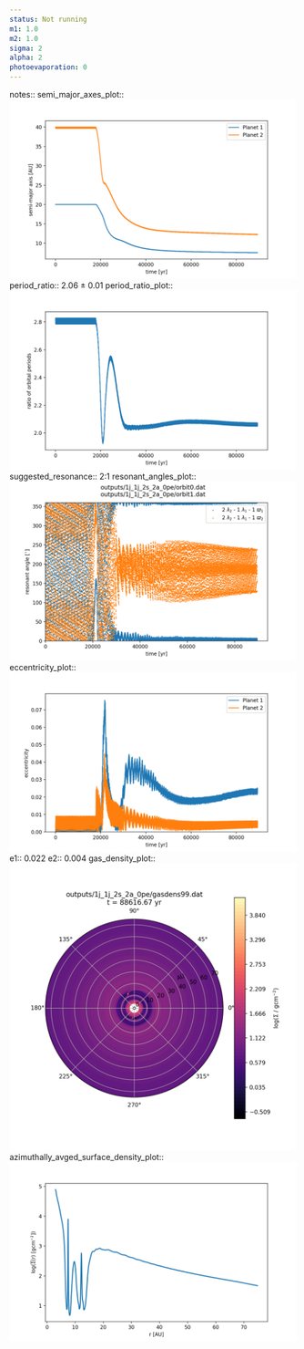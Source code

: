 ```yaml
---
status: Not running
m1: 1.0
m2: 1.0
sigma: 2
alpha: 2
photoevaporation: 0
---
```


notes::
semi_major_axes_plot:: ![semi_major_axes_1j_1j_2s_2a_0pe.png](plots/semi_major_axes/semi_major_axes_1j_1j_2s_2a_0pe.png)
period_ratio:: 2.06 ± 0.01
period_ratio_plot:: ![period_ratio_1j_1j_2s_2a_0pe.png](plots/period_ratio/period_ratio_1j_1j_2s_2a_0pe.png)
suggested_resonance:: 2:1
resonant_angles_plot:: ![resonant_angles_1j_1j_2s_2a_0pe.png](plots/resonant_angles/resonant_angles_1j_1j_2s_2a_0pe.png)
eccentricity_plot:: ![eccentricity_1j_1j_2s_2a_0pe.png](plots/eccentricity/eccentricity_1j_1j_2s_2a_0pe.png)
e1:: 0.022
e2:: 0.004
gas_density_plot:: ![gas_density_1j_1j_2s_2a_0pe.png](plots/gas_density/gas_density_1j_1j_2s_2a_0pe.png)
azimuthally_avged_surface_density_plot:: ![azimuthally_avged_surface_density_1j_1j_2s_2a_0pe.png](plots/azimuthally_avged_surface_density/azimuthally_avged_surface_density_1j_1j_2s_2a_0pe.png)
